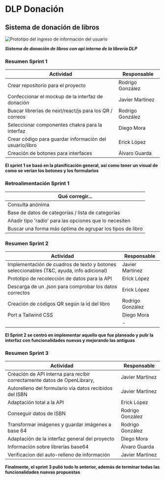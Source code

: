 
# DLP Donación

## Sistema de donación de libros

![Prototipo del ingreso de información del usuario](https://cdn.discordapp.com/attachments/763134307412738048/1311132448456835223/image.png?ex=6747bebf&is=67466d3f&hm=5deb74dbc9c7354fe191adf0e8b3e646da84cc36c9a22bf2e6e2813dfa64cc0d&)

***Sistema de donación de libros con api interna de la librería DLP***


### Resumen Sprint 1
| Actividad | Responsable |
| --------- | ----------- |
| Crear repositorio para el proyecto | Rodrigo González |
| Confeccionar el mockup de la interfaz de donación | Javier Martinez  |
| Buscar librerías de next/react/js para los QR / correos | Rodrigo González |
| Seleccionar componentes chakra para la interfaz | Diego Mora |
| Crear código para guardar información del usuario/libro | Erick López |
| Creación de botones para interfaces | Álvaro Guarda | 

**El sprint 1 se basó en la planificación general, asi como tener un visual de como se verían los botones y los formularios**

### Retroalimentación Sprint 1

| Qué corregir... |
| ------------ |
| Consulta anónima |
| Base de datos de categorías / lista de categorías |
| Añadir tipo 'radio' para las opciones que lo necesiten | 
| Buscar una forma más óptima de agrupar los tipos de libro |

### Resumen Sprint 2

| Actividad | Responsable |
| --------- | ----------- |
| Implementación de cuadros de texto y botones seleccionables (T&C, ayuda, info adicional) | Javier Martinez |
| Prototipo de recolección de datos para la API | Erick López |
| Descarga de un .json para comprobar los datos correctos | Erick López |
| Creación de códigos QR según la id del libro | Rodrigo González |
| Port a Tailwind CSS | Diego Mora |
|  | - | - |

**El Sprint 2 se centró en implementar aquello que fue planeado y pulir la interfaz con funcionalidades nuevas y mejorando las antiguas**



### Resumen Sprint 3


| Actividad | Responsable |
| --------- | ----------- |
| Creación de API interna para recibir correctamente datos de OpenLibrary,  | Javier Martinez |
| Autorelleno del formulario vía datos recibidos del ISBN | Javier Martinez |
| Adaptación total a la API | Erick López |
| Conseguir datos de ISBN | Rodrigo González |
| Transformar imágenes y guardar imágenes a base 64 | Rodrigo González |
| Adaptación de la interfaz general del proyecto | Diego Mora |
| Información sobre librerías base64 | Álvaro Guarda |
| Verificacion del auto-relleno de información| Javier Martinez|


**Finalmente, el sprint 3 pulió todo lo anterior, además de terminar todas las funcionalidades nuevas propuestas**



